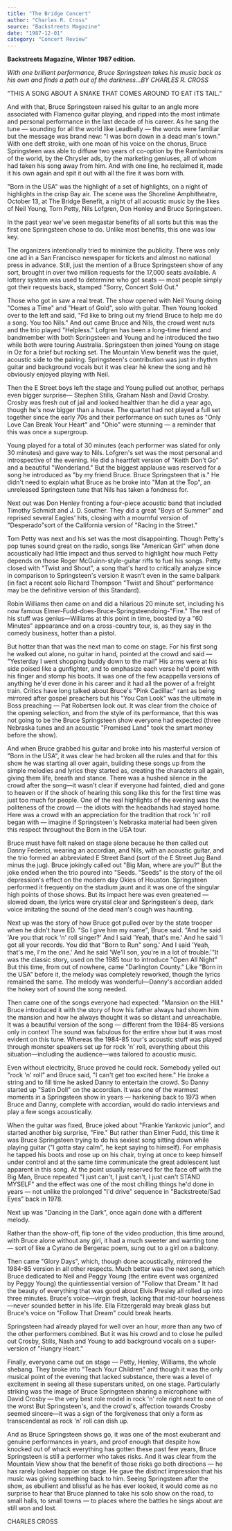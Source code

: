 ```yaml
---
title: "The Bridge Concert"
author: "Charles R. Cross"
source: "Backstreets Magazine"
date: "1987-12-01"
category: "Concert Review"
---
```


**Backstreets Magazine, Winter 1987 edition.**

_With one brilliant performance, Bruce Springsteen takes his music back as his own and finds a path out of the darkness...BY CHARLES R. CROSS_

"THIS A SONG ABOUT A SNAKE THAT COMES AROUND TO EAT ITS TAIL."

And with that, Bruce Springsteen raised his guitar to an angle more associated with Flamenco guitar playing, and ripped into the most intimate and personal performance in the last decade of his career. As he sang the tune — sounding for all the world like Leadbelly — the words were familiar but the message was brand new: "I was born down in a dead man's town." With one deft stroke, with one moan of his voice on the chorus, Bruce Springsteen was able to diffuse two years of co-option by the Rambo­brains of the world, by the Chrysler ads, by the marketing geniuses, all of whom had taken his song away from him. And with one line, he reclaimed it, made it his own again and spit it out with all the fire it was born with.

"Born in the USA" was the highlight of a set of highlights, on a night of highlights in the crisp Bay air. The scene was the Shoreline Amphitheatre, October 13, at The Bridge Benefit, a night of all acoustic music by the likes of Neil Young, Torn Petty, Nils Lofgren, Don Henley and Bruce Springsteen.

In the past year we've seen megastar benefits of all sorts but this was the first one Springsteen chose to do. Unlike most benefits, this one was low key.

The organizers intentionally tried to minimize the publicity. There was only one ad in a San Francisco newspaper for tickets and almost no national press in advance. Still, just the mention of a Bruce Springsteen show of any sort, brought in over two million requests for the 17,000 seats available. A lottery system was used to determine who got seats — most people simply got their requests back, stamped "Sorry, Concert Sold Out."

Those who got in saw a real treat. The show opened with Neil Young doing "Comes a Time" and "Heart of Gold", solo with guitar. Then Young looked over to the left and said, "Fd like to bring out my friend Bruce to help me do a song. You too Nils." And out came Bruce and Nils, the crowd went nuts and the trio played "Helpless." Lofgren has been a long-time friend and bandmember with both Springsteen and Young and he introduced the two while both were touring Australia. Springsteen then joined Young on stage in Oz for a brief but rocking set. The Mountain View benefit was the quiet, acoustic side to the pairing. Springsteen's contribution was just in rhythm guitar and background vocals but it was clear hè knew the song and hè obviously enjoyed playing with Neil.

Then the E Street boys left the stage and Young pulled out another, perhaps even bigger surprise— Stephen Stills, Graham Nash and David Crosby. Crosby was fresh out of jail and looked healthier than he did a year ago, though he's now bigger than a house. The quartet had not played a full set together since the early 70s and their performance on such tunes as "Only Love Can Break Your Heart" and "Ohio" were stunning — a reminder that this was once a supergroup.

Young played for a total of 30 minutes (each performer was slated for only 30 minutes) and gave way to Nils. Lofgren's set was the most personal and introspective of the evening. He did a heartfelt version of "Keith Don't Go" and a beautiful "Wonderland." But the biggest applause was reserved for a song he introduced as "by my friend Bruce. Bruce Springsteen that is." He didn't need to explain what Bruce as he broke into "Man at the Top", an unreleased Springsteen tune that Nils has taken a fondness for.

Next out was Don Henley fronting a four-piece acoustic band that included Timothy Schmidt and J. D. Souther. They did a great "Boys of Summer" and reprised several Eagles' hits, closing with a mournful version of "Desperado"sort of the California version of "Racing in the Street."

Tom Petty was next and his set was the most disappointing. Though Petty's pop tunes sound great on the radio, songs like "American Girl" when done acousticaily had littie impact and thus served to highlight how much Petty depends on those Roger McGuinn-style-guitar riffs to fuel his songs. Petty closed with "Twist and Shout", a song that's hard to critically analyze since in comparison to Springsteen's version it wasn't even in the same ballpark (in fact a recent solo Richard Thompson "Twist and Shout" performance may be the definitive version of this Standard).

Robin Williams then came on and did a hilarious 20 minute set, including his now famous Elmer-Fudd-does-Bruce-Springsteen­doing-"Fire." The rest of his stuff was genius—Williams at this point in time, boosted by a "60 Minutes" appearance and on a cross-country tour, is, as they say in the comedy business, hotter than a pistol.

But hotter than that was the next man to come on stage. For his first song he walked out alone, no guitar in hand, pointed at the crowd and said — "Yesterday I went shopping buddy down to the mail" His arms were at his side poised like a gunfighter, and to emphasize each verse he'd point with his finger and stomp his boots. It was one of the few acappella versions of anything he'd ever done in his career and it had all the power of a freight train. Critics have long talked about Bruce's "Pink Cadillac" rant as being mirrored after gospel preachers but his "You Can Look" was the ultimate in Boss preaching — Pat Robertsen look out. It was clear from the choice of the opening selection, and from the style of its performance, that this was not going to be the Bruce Springsteen show everyone had expected (three Nebraska tunes and an acoustic "Promised Land" took the smart money before the show).

And when Bruce grabbed his guitar and broke into his masterful version of "Born in the USA", it was clear he had broken all the rules and that for this show he was starting all over again, building these songs up from the simple melodies and lyrics they started as, creating the characters all again, giving them life, breath and stance. There was a hushed silence in the crowd after the song—it wasn't clear if everyone had fainted, died and gone to heaven or if the shock of hearing this song like this for the first time was just too much for people. One of the real highlights of the evening was the politeness of the crowd — the idiots with the headbands had stayed home. Here was a crowd with an appreciation for the tradition that rock 'n' roll began with — imagine if Springsteen's Nebraska material had been given this respect throughout the Born in the USA tour.

Bruce must have felt naked on stage alone because he then called out Danny Federici, wearing an accordian, and Nils, with an acoustic guitar, and the trio formed an abbreviated E Street Band (sort of the E Street Jug Band minus the jug). Bruce jokingly called out "Big Man, where are you?" But the joke ended when the trio poured into "Seeds. "Seeds" is the story of the oil depression's effect on the modern day Okies of Houston. Springsteen performed it frequentiy on the stadium jaunt and it was one of the singular high points of those shows. But its impact here was even greatened — slowed down, the lyrics were crystal clear and Springsteen's deep, dark voice imitating the sound of the dead man's cough was haunting.

Next up was the story of how Bruce got pulled over by the state trooper when he didn't have ED. "So I give him my name", Bruce said. "And he said 'Are you that rock 'n' roll singer?' And I said 'Yeah, that's me.' And he said 'I got all your records. You did that "Born to Run" song.' And I said 'Yeah, that's me, I'm the one.' And he said 'We'll son, you're in a lot of trouble.'"It was the classic story, used on the 1985 tour to introduce "Open All Night" But this time, from out of nowhere, came "Darlington County." Like "Born in the USA" before it, the melody was completely reworked, though the lyrics remained the same. The melody was wonderful—Danny's accordian added the hokey sort of sound the song needed.

Then came one of the songs everyone had expected: "Mansion on the Hill." Bruce introduced it with the story of how his father always had shown him the mansion and how he always thought it was so distant and unreachable. It was a beautiful version of the song — different from the 1984-85 versions only in context The sound was fabulous for the entire show but it was most evident on this tune. Whereas the 1984-85 tour's acoustic stuff was played through monster speakers set up for rock 'n' roll, everything about this situation—including the audience—was tailored to acoustic music.

Even without electricity, Bruce proved he could rock. Somebody yelled out "rock 'n' roll" and Bruce said, "I can't get too excited here." He broke a string and to fill time he asked Danny to entertain the crowd. So Danny started up "Satin Doll" on the accordian. It was one of the warmest moments in a Springsteen show in years — harkening back to 1973 when Bruce and Danny, complete with accordian, would do radio interviews and play a few songs acoustically.

When the guitar was fixed, Bruce joked about "Frankie Yankovic junior", and started another big surprise, "Fire." But rather than Elmer Fudd, this time it was Bruce Springsteen trying to do his sexiest song sitting down while playing guitar ("I gotta stay calm", he kept saying to himself). For emphasis he tapped his boots and rose up on his chair, trying at once to keep himself under control and at the same time communicate the great adolescent lust apparent in this song. At the point usually reserved for the face off with the Big Man, Bruce repeated "I just can't, I just can't, I just can't STAND MYSELF" and the effect was one of the most chilling things he'd done in years — not unlike the prolonged "I'd drive" sequence in "Backstreete/Sad Eyes" back in 1978.

Next up was "Dancing in the Dark", once again done with a different melody.

Rather than the show-off, flip tone of the video production, this time around, with Bruce alone without any girl, it had a much sweeter and wanting tone — sort of like a Cyrano de Bergerac poem, sung out to a girl on a balcony.

Then came "Glory Days", which, though done acoustically, mirrored the 1984-85 version in all other respects. Much better was the next song, which Bruce dedicated to Neil and Peggy Young (the entire event was organized by Peggy Young) the quintiessential version of "Follow that Dream." It had the beauty of everything that was good about Elvis Presley all rolled up into three minutes. Bruce's voice—virgin fresh, lacking that mid-tour hoarseness—never sounded better in his life. Ella Fitzergerald may break glass but Bruce's voice on "Follow That Dream" could break hearts.

Springsteen had already played for well over an hour, more than any two of the other performers combined. But it was his crowd and to close he pulled out Crosby, Stills, Nash and Young to add background vocals on a super-version of "Hungry Heart."

Finally, everyone came out on stage — Petty, Henley, Williams, the whole shebang. They broke into "Teach Your Children" and though it was the only musical point of the evening that lacked substance, there was a level of excitement in seeing all these superstars united, on one stage. Particularly striking was the image of Bruce Springsteen sharing a microphone with David Crosby — the very best role model in rock 'n' role right next to one of the worst But Springsteen's, and the crowd's, affection towards Crosby seemed sincere—it was a sign of the forgiveness that only a form as transcendental as rock 'n' roll can dish up.

And as Bruce Springsteen shows go, it was one of the most exuberant and genuine performances in years, and proof enough that despite how knocked out of whack everything has gotten these past few years, Bruce Springsteen is still a performer who takes risks. And it was clear from the Mountain View show that the benefit of those risks go both directions — he has rarely looked happier on stage. He gave the distinct impression that his music was giving something back to him. Seeing Springsteen after the show, as ebullient and blissful as he has ever looked, it would come as no surprise to hear that Bruce planned to take his solo show on the road, to small halls, to small towns — to places where the battles he sings about are still won and lost.

CHARLES CROSS
